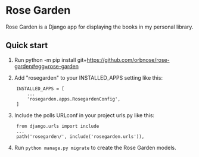 # Rose Garden

Rose Garden is a Django app for displaying the books in my personal library.


Quick start
-----------
1. Run python -m pip install git+https://github.com/orbnose/rose-garden#egg=rose-garden

2. Add "rosegarden" to your INSTALLED_APPS setting like this:

```
    INSTALLED_APPS = [
        ...
        'rosegarden.apps.RosegardenConfig',
    ]
```

3. Include the polls URLconf in your project urls.py like this:

```
    from django.urls import include
    ...
    path('rosegarden/', include('rosegarden.urls')),
```

4. Run ``python manage.py migrate`` to create the Rose Garden models.
